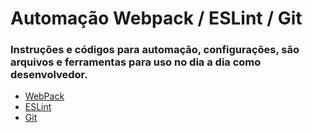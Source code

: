 # Automação Webpack / ESLint / Git 
### Instruções e códigos para automação, configurações, são arquivos e ferramentas para uso no dia a dia como desenvolvedor.
* [WebPack](https://github.com/r-santtos/Automation-Webpack-ESLint-Git/tree/master/Webpack)
* [ESLint](https://github.com/r-santtos/Automation-Webpack-ESLint-Git/tree/master/ESLint)
* [Git](https://github.com/r-santtos/Automation-Webpack-ESLint-Git/tree/master/Git)
